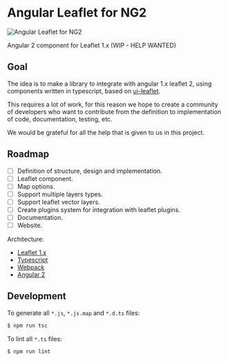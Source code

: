 # Angular Leaflet for NG2

![Angular Leaflet for NG2](https://cdn.rawgit.com/angular-ui/ui-leaflet-ng2/master/logo.svg)

Angular 2 component for Leaflet 1.x (WIP - HELP WANTED)

## Goal

The idea is to make a library to integrate with angular 1.x leaflet 2, using components written in typescript, based on [ui-leaflet](https://github.com/angular-ui/ui-leaflet).

This requires a lot of work, for this reason we hope to create a community of developers who want to contribute from the definition to implementation of code, documentation, testing, etc.

We would be grateful for all the help that is given to us in this project.

## Roadmap

- [ ] Definition of structure, design and implementation.
- [ ] Leaflet component.
- [ ] Map options.
- [ ] Support multiple layers types.
- [ ] Support leaflet vector layers.
- [ ] Create plugins system for integration with leaflet plugins.
- [ ] Documentation.
- [ ] Website.

Architecture:

* [Leaflet 1.x](http://leafletjs.com/)
* [Typescript](https://www.typescriptlang.org/docs/)
* [Webpack](http://webpack.github.io/docs/)
* [Angular 2](https://angular.io/)

## Development

To generate all `*.js`, `*.js.map` and `*.d.ts` files:

```bash
$ npm run tsc
```

To lint all `*.ts` files:

```bash
$ npm run lint
